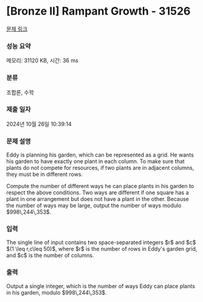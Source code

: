 # [Bronze II] Rampant Growth - 31526 

[문제 링크](https://www.acmicpc.net/problem/31526) 

### 성능 요약

메모리: 31120 KB, 시간: 36 ms

### 분류

조합론, 수학

### 제출 일자

2024년 10월 26일 10:39:14

### 문제 설명

<p>Eddy is planning his garden, which can be represented as a grid. He wants his garden to have exactly one plant in each column. To make sure that plants do not compete for resources, if two plants are in adjacent columns, they must be in different rows.</p>

<p>Compute the number of different ways he can place plants in his garden to respect the above conditions. Two ways are different if one square has a plant in one arrangement but does not have a plant in the other. Because the number of ways may be large, output the number of ways modulo $998\,244\,353$.</p>

### 입력 

 <p>The single line of input contains two space-separated integers $r$ and $c$ $(1 \leq r,c\leq 50)$, where $r$ is the number of rows in Eddy's garden grid, and $c$ is the number of columns.</p>

### 출력 

 <p>Output a single integer, which is the number of ways Eddy can place plants in his garden, modulo $998\,244\,353$.</p>

